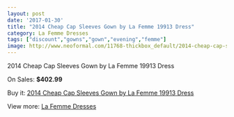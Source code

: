 ```yaml
---
layout: post
date: '2017-01-30'
title: "2014 Cheap Cap Sleeves Gown by La Femme 19913 Dress"
category: La Femme Dresses
tags: ["discount","gowns","gown","evening","femme"]
image: http://www.neoformal.com/11768-thickbox_default/2014-cheap-cap-sleeves-gown-by-la-femme-19913-dress.jpg
---
```

2014 Cheap Cap Sleeves Gown by La Femme 19913 Dress

On Sales: **$402.99**
<a href="https://www.neoformal.com/en/la-femme-dresses-2014/4225-2014-cheap-cap-sleeves-gown-by-la-femme-19913-dress.html"><amp-img layout="responsive" width="600" height="600" src="//www.neoformal.com/11768-thickbox_default/2014-cheap-cap-sleeves-gown-by-la-femme-19913-dress.jpg" alt="2014 Cheap Cap Sleeves Gown by La Femme 19913 Dress 0" /></a>
<a href="https://www.neoformal.com/en/la-femme-dresses-2014/4225-2014-cheap-cap-sleeves-gown-by-la-femme-19913-dress.html"><amp-img layout="responsive" width="600" height="600" src="//www.neoformal.com/11769-thickbox_default/2014-cheap-cap-sleeves-gown-by-la-femme-19913-dress.jpg" alt="2014 Cheap Cap Sleeves Gown by La Femme 19913 Dress 1" /></a>
<a href="https://www.neoformal.com/en/la-femme-dresses-2014/4225-2014-cheap-cap-sleeves-gown-by-la-femme-19913-dress.html"><amp-img layout="responsive" width="600" height="600" src="//www.neoformal.com/11770-thickbox_default/2014-cheap-cap-sleeves-gown-by-la-femme-19913-dress.jpg" alt="2014 Cheap Cap Sleeves Gown by La Femme 19913 Dress 2" /></a>

Buy it: [2014 Cheap Cap Sleeves Gown by La Femme 19913 Dress](https://www.neoformal.com/en/la-femme-dresses-2014/4225-2014-cheap-cap-sleeves-gown-by-la-femme-19913-dress.html "2014 Cheap Cap Sleeves Gown by La Femme 19913 Dress")

View more: [La Femme Dresses](https://www.neoformal.com/en/56-la-femme-dresses-2014 "La Femme Dresses")